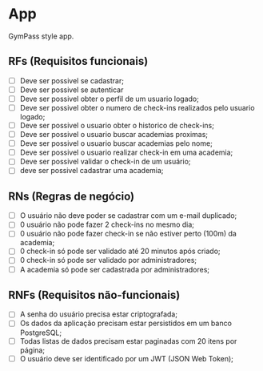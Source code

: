 # App

GymPass style app.

## RFs (Requisitos funcionais)

- [ ] Deve ser possivel se cadastrar;
- [ ] Deve ser possivel se autenticar
- [ ] Deve ser possivel obter o perfil de um usuario logado;
- [ ] Deve ser possivel obter o numero de check-ins realizados pelo usuario logado;
- [ ] Deve ser possivel o usuario obter o historico de check-ins;
- [ ] Deve ser possivel o usuario buscar academias proximas;
- [ ] Deve ser possivel o usuario buscar academias pelo nome;
- [ ] Deve ser possivel o usuario realizar check-in em uma academia;
- [ ] Deve ser possivel validar o check-in de um usuário;
- [ ] deve ser possivel cadastrar uma academia;

## RNs (Regras de negócio)

- [ ] O usuário não deve poder se cadastrar com um e-mail duplicado;
- [ ] 0 usuário não pode fazer 2 check-ins no mesmo dia;
- [ ] 0 usuário não pode fazer check-in se não estiver perto (100m) da academia;
- [ ] 0 check-in só pode ser validado até 20 minutos após criado; 
- [ ] 0 check-in só pode ser validado por administradores;
- [ ] A academia só pode ser cadastrada por administradores;

## RNFs (Requisitos não-funcionais)

- [ ] A senha do usuário precisa estar criptografada;
- [ ] Os dados da aplicação precisam estar persistidos em um banco PostgreSQL;
- [ ] Todas listas de dados precisam estar paginadas com 20 itens por página;
- [ ] O usuário deve ser identificado por um JWT (JSON Web Token);